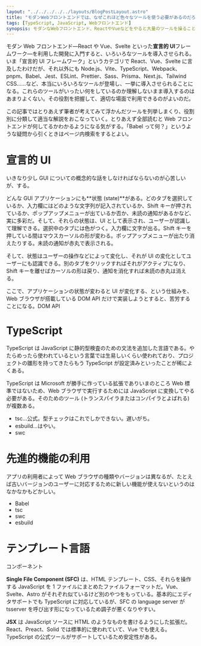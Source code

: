```yaml
---
layout: "../../../../../layouts/BlogPostLayout.astro"
title: "モダンWebフロントエンドでは、なぜこれほど色々なツールを使う必要があるのだろうか？"
tags: [TypeScript, JavaScript, Webフロントエンド]
synopsis: モダンなWebフロントエンド、ReactやVueなどをやると大量のツールを操ることになる。それらがなぜ必要なのかについて解説していく。
---
```


モダン Web フロントエンド&mdash;React や Vue、Svelte といった**宣言的 UI**フレームワーク&mdash;を利用した開発に入門すると、いろいろなツールを導入させられる。いま「宣言的 UI フレームワーク」というカテゴリで React、Vue、Svelte に言及したわけだが、それ以外にも Node.js、Vite、TypeScript、Webpack、pnpm、Babel、Jest、ESLint、Prettier、Sass、Prisma、Next.js、Tailwind CSS……など、本当にいろいろなツールが登場し、一挙に導入させられることになる。これらのツールがいったい何をしているのか理解しないまま導入するのはあまりよくない。その役割を把握して、適切な場面で利用できるのがよいのだ。

この記事ではとりあえず筆者が考えてみて浮かんだツールを列挙しまくり、役割別に分類して適当な解説をおこなっていく。とりあえず全部読むと Web フロントエンドが何してるかわかるようになる気がする。「Babel って何？」というような疑問から引くときはページ内検索をするとよい。

# 宣言的 UI

いきなり少し GUI についての概念的な話をしなければならないのが心苦しいが、する。

どんな GUI アプリケーションにも**状態 (state)**がある。どのタブを選択しているか、入力欄にはどのような文字列が記入されているか、Shift キーが押されているか、ポップアップメニューが出ているか否か、未読の通知があるかなど、実に多彩だ。そして、それらの状態は、UI として表示され、ユーザーが認識して理解できる。選択中のタブには色がつく。入力欄に文字が出る。Shift キーを押している間はマウスカーソルの形が変わる。ポップアップメニューが出たり消えたりする。未読の通知が赤丸で表示される。

そして、状態はユーザーの操作などによって変化し、それが UI の変化としてユーザーにも認識できる。別のタブをクリックすればそれがアクティブになり、Shift キーを離せばカーソルの形は戻り、通知を消化すれば未読の赤丸は消える。

ここで、アプリケーションの状態が変わると UI が変化する、という仕組みを、Web ブラウザが搭載している DOM API だけで実装しようとすると、苦労することになる。DOM API

# TypeScript

TypeScript は JavaScript に静的型検査のための文法を追加した言語である。やたらめったら使われているという言葉では生易しいくらい使われており、プロジェクトの雛形を持ってきたらもう TypeScript が設定済みといったことが稀によくある。

TypeScript は Microsoft が勝手に作っている拡張でありいまのところ Web 標準ではないため、Web ブラウザで実行するためには JavaScript に変換してやる必要がある。そのためのツール (トランスパイラまたはコンパイラとよばれる) が複数ある。

- tsc…公式。型チェックはこれでしかできない。遅いがち。
- esbuild…はやい。
- swc

# 先進的機能の利用

アプリの利用者によって Web ブラウザの種類やバージョンは異なるが、たとえば古いバージョンのユーザーに対応するために新しい機能が使えないというのはなかなかもどかしい。

- Babel
- tsc
- swc
- esbuild

# テンプレート言語

コンポーネント

**Single File Component (SFC)** は、HTML テンプレート、CSS、それらを操作する JavaScript を 1 ファイルにまとめたファイルフォーマットだ。Vue、Svelte、Astro がそれぞれ似ているけど別のやつをもっている。基本的にエディタサポートでも TypeScript に対応しているが、SFC の language server が tsserver を呼び出す形になっているため調子が悪くなりやすい。

**JSX** は JavaScript ソースに HTML のようなものを書けるようにした拡張だ。React、Preact、Solid では標準的に使われていて、Vue でも使える。TypeScript の公式ツールがサポートしているため安定性がある。
